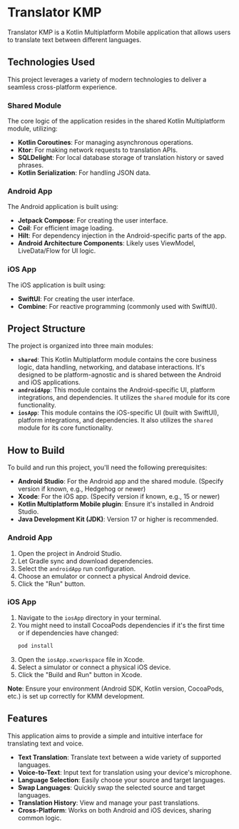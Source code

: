# Translator KMP

Translator KMP is a Kotlin Multiplatform Mobile application that allows users to translate text between different languages.

## Technologies Used

This project leverages a variety of modern technologies to deliver a seamless cross-platform experience.

### Shared Module
The core logic of the application resides in the shared Kotlin Multiplatform module, utilizing:
- **Kotlin Coroutines**: For managing asynchronous operations.
- **Ktor**: For making network requests to translation APIs.
- **SQLDelight**: For local database storage of translation history or saved phrases.
- **Kotlin Serialization**: For handling JSON data.

### Android App
The Android application is built using:
- **Jetpack Compose**: For creating the user interface.
- **Coil**: For efficient image loading.
- **Hilt**: For dependency injection in the Android-specific parts of the app.
- **Android Architecture Components**: Likely uses ViewModel, LiveData/Flow for UI logic.

### iOS App
The iOS application is built using:
- **SwiftUI**: For creating the user interface.
- **Combine**: For reactive programming (commonly used with SwiftUI).

## Project Structure

The project is organized into three main modules:

- **`shared`**: This Kotlin Multiplatform module contains the core business logic, data handling, networking, and database interactions. It's designed to be platform-agnostic and is shared between the Android and iOS applications.
- **`androidApp`**: This module contains the Android-specific UI, platform integrations, and dependencies. It utilizes the `shared` module for its core functionality.
- **`iosApp`**: This module contains the iOS-specific UI (built with SwiftUI), platform integrations, and dependencies. It also utilizes the `shared` module for its core functionality.

## How to Build

To build and run this project, you'll need the following prerequisites:

- **Android Studio**: For the Android app and the shared module. (Specify version if known, e.g., Hedgehog or newer)
- **Xcode**: For the iOS app. (Specify version if known, e.g., 15 or newer)
- **Kotlin Multiplatform Mobile plugin**: Ensure it's installed in Android Studio.
- **Java Development Kit (JDK)**: Version 17 or higher is recommended.

### Android App

1.  Open the project in Android Studio.
2.  Let Gradle sync and download dependencies.
3.  Select the `androidApp` run configuration.
4.  Choose an emulator or connect a physical Android device.
5.  Click the "Run" button.

### iOS App

1.  Navigate to the `iosApp` directory in your terminal.
2.  You might need to install CocoaPods dependencies if it's the first time or if dependencies have changed:
    ```bash
    pod install
    ```
3.  Open the `iosApp.xcworkspace` file in Xcode.
4.  Select a simulator or connect a physical iOS device.
5.  Click the "Build and Run" button in Xcode.

**Note**: Ensure your environment (Android SDK, Kotlin version, CocoaPods, etc.) is set up correctly for KMM development.

## Features

This application aims to provide a simple and intuitive interface for translating text and voice.

- **Text Translation**: Translate text between a wide variety of supported languages.
- **Voice-to-Text**: Input text for translation using your device's microphone.
- **Language Selection**: Easily choose your source and target languages.
- **Swap Languages**: Quickly swap the selected source and target languages.
- **Translation History**: View and manage your past translations.
- **Cross-Platform**: Works on both Android and iOS devices, sharing common logic.
